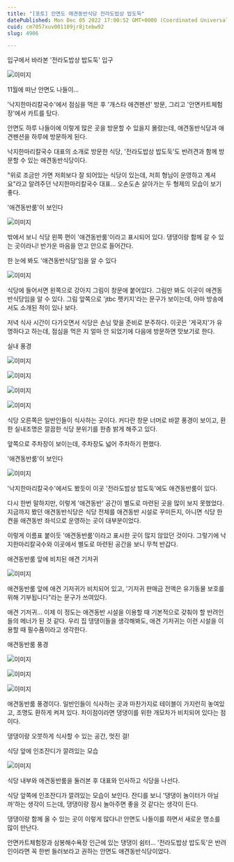 ```yaml
---
title: "[포토] 안면도 애견동반식당 전라도밥상 밥도둑"
datePublished: Mon Dec 05 2022 17:00:52 GMT+0000 (Coordinated Universal Time)
cuid: cm7057xuv001109jr8jtebw92
slug: 4906

---
```



입구에서 바라본 '전라도밥상 밥도둑' 입구

![이미지](https://cdn.hashnode.com/res/hashnode/image/upload/v1739257829637/66d1ff0b-d974-499f-99ab-b41e536fe8a1.jpeg)

11월에 떠난 안면도 나들이...

'낙지한마리칼국수'에서 점심을 먹은 후 '개스타 애견펜션' 방문, 그리고 '안면카트체험장'에서 카트를 탔다.

안면도 하루 나들이에 이렇게 많은 곳을 방문할 수 있을지 몰랐는데, 애견동반식당과 애견펜션을 하루에 방문하게 된다.

낙지한마리칼국수 대표의 소개로 방문한 식당, '전라도밥상 밥도둑'도 반려견과 함께 방문할 수 있는 애견동반식당이다.

"위로 조금만 가면 저희보다 잘 되어있는 식당이 있는데, 저희 형님이 운영하고 계셔요"라고 알려주던 낙지한마리칼국수 대표... 오손도손 살아가는 두 형제의 모습이 보기 좋다.

'애견동반룸'이 보인다

![이미지](https://cdn.hashnode.com/res/hashnode/image/upload/v1739257831488/013af4d9-d019-411f-97b9-22c8efac7bee.jpeg)

밖에서 보니 식당 왼쪽 편이 '애견동반룸'이라고 표시되어 있다. 댕댕이랑 함께 갈 수 있는 곳이라니! 반가운 마음을 안고 안으로 들어간다.

한 눈에 봐도 '애견동반식당'임을 알 수 있다

![이미지](https://cdn.hashnode.com/res/hashnode/image/upload/v1739257833796/aea39b21-6a86-4e56-866e-3ca4630a4ea3.jpeg)

식당에 들어서면 왼쪽으로 강아지 그림이 창문에 붙어있다. 그림만 봐도 이곳이 애견동반식당임을 알 수 있다. 그림 앞쪽으로 'jtbc 펫키지'라는 문구가 보이는데, 아마 방송에서도 소개된 적이 있나 보다.

저녁 식사 시간이 다가오면서 식당은 손님 맞을 준비로 분주하다. 이곳은 '게국지'가 유명하다고 하는데, 점심을 먹은 지 얼마 안 되었기에 다음에 방문하면 맛보기로 한다.

실내 풍경

![이미지](https://cdn.hashnode.com/res/hashnode/image/upload/v1739257835743/6d0bf191-9a14-451f-9cad-bd7dd2bc6de5.jpeg)

![이미지](https://cdn.hashnode.com/res/hashnode/image/upload/v1739257837606/5909ee1b-605a-4b01-ad0e-ed9151991f93.jpeg)

![이미지](https://cdn.hashnode.com/res/hashnode/image/upload/v1739257839591/42c8af65-021a-49f0-88fb-514ed0424f05.jpeg)

![이미지](https://cdn.hashnode.com/res/hashnode/image/upload/v1739257842000/690c6528-9233-44f1-ab6c-f046268227f6.jpeg)

식당 오른쪽은 일반인들이 식사하는 곳이다. 커다란 창문 너머로 바깥 풍경이 보이고, 환한 실내조명은 깔끔한 식당 분위기를 한층 밝게 해주고 있다.

앞쪽으로 주차장이 보이는데, 주차장도 넓어 주차하기 편했다.

'애견동반룸'이 보인다

![이미지](https://cdn.hashnode.com/res/hashnode/image/upload/v1739257843781/d818114f-9be2-443d-8ca1-7659ab522831.jpeg)

'낙지한마리칼국수'에서도 봤듯이 이곳 '전라도밥상 밥도둑'에도 애견동반룸이 있다.

다시 한번 말하지만, 이렇게 '애견동반' 공간이 별도로 마련된 곳을 많이 보지 못했었다. 지금까지 봤던 애견동반식당은 식당 전체를 애견동반 시설로 꾸미든지, 아니면 식당 한 켠을 애견동반 좌석으로 운영하는 곳이 대부분이었다.

이렇게 이름표 붙이듯 '애견동반룸'이라고 표시한 곳이 많지 않았던 것이다. 그렇기에 낙지한마리칼국수와 이곳에서 별도로 마련된 공간을 보니 무척 반갑다.

애견동반룸 앞에 비치된 애견 기저귀

![이미지](https://cdn.hashnode.com/res/hashnode/image/upload/v1739257846110/61539780-e205-4863-b62a-7e61647f955a.jpeg)

애견동반룸 앞에 애견 기저귀가 비치되어 있고, '기저귀 판매금 전액은 유기동물 보호를 위해 기부됩니다"라는 문구가 쓰여있다.

애견 기저귀... 이제 이 정도는 애견동반 시설을 이용할 때 기본적으로 갖춰야 할 반려인들의 메너가 된 것 같다. 우리 집 댕댕이들을 생각해봐도, 애견 기저귀는 이런 시설을 이용할 때 필수품이라고 생각한다.

애견동반룸 풍경

![이미지](https://cdn.hashnode.com/res/hashnode/image/upload/v1739257847814/a5462631-58a5-4306-88d1-632c11c8fbd2.jpeg)

![이미지](https://cdn.hashnode.com/res/hashnode/image/upload/v1739257849797/e840f925-57af-4ab1-a9a1-99853c521cd9.jpeg)

![이미지](https://cdn.hashnode.com/res/hashnode/image/upload/v1739257851614/98673fd1-0d0d-44ee-862a-5ef2753cbd81.jpeg)

애견동반룸 풍경이다. 일반인들이 식사하는 곳과 마찬가지로 테이블이 가지런히 놓여있고, 조명도 환하게 켜져 있다. 차이점이라면 댕댕이를 위한 개모차가 비치되어 있다는 점이다.

댕댕이랑 오붓하게 식사할 수 있는 공간, 멋진 걸!

식당 앞에 인조잔디가 깔려있는 모습

![이미지](https://cdn.hashnode.com/res/hashnode/image/upload/v1739257853697/7576dcc0-4e0b-4e43-bc53-35120e6f04af.jpeg)

식당 내부와 애견동반룸을 둘러본 후 대표와 인사하고 식당을 나선다.

식당 앞쪽에 인조잔디가 깔려있는 모습이 보인다. 잔디를 보니 '댕댕이 놀이터가 아닐까'하는 생각이 드는데, 댕댕이랑 잠시 놀아주면 좋을 것 같다는 생각이 든다.

댕댕이랑 함께 올 수 있는 곳이 이렇게 많다니! 안면도 나들이를 하면서 새로운 명소를 많이 만난다.

안면카트체험장과 삼봉해수욕장 인근에 있는 댕댕이 쉼터... '전라도밥상 밥도둑'은 반려인이라면 꼭 한번 들러보라고 권하는 안면도 애견동반식당이었다.